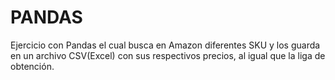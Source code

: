 # PANDAS
Ejercicio con Pandas el cual busca en Amazon diferentes SKU y los guarda en un archivo CSV(Excel) con sus respectivos precios, al igual que la liga de obtención.
